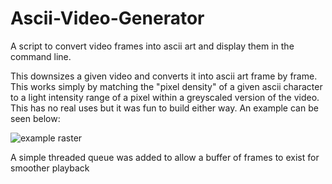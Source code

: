 # Ascii-Video-Generator

A script to convert video frames into ascii art and display them in the command line.

This downsizes a given video and converts it into ascii art frame by frame.
This works simply by matching the "pixel density" of a given ascii character to a light intensity range of a pixel within a greyscaled version of the video.
This has no real uses but it was fun to build either way.
An example can be seen below:

![example raster](media/example.gif "example raster")


A simple threaded queue was added to allow a buffer of frames to exist for smoother playback
